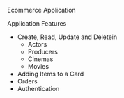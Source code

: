 Ecommerce Application

Application Features
* Create, Read, Update and Deletein
  - Actors
  - Producers
  - Cinemas
  - Movies
* Adding Items to a Card
* Orders
* Authentication
